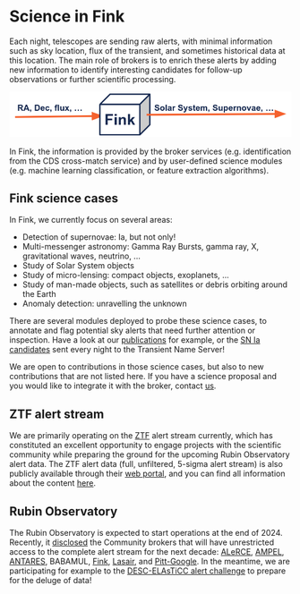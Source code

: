 # Science in Fink

<!-- **Science**: [![pypi](https://img.shields.io/pypi/v/fink-science.svg)](https://pypi.python.org/pypi/fink-science)
[![Sentinel](https://github.com/astrolabsoftware/fink-science/workflows/Sentinel/badge.svg)](https://github.com/astrolabsoftware/fink-science/actions?query=workflow%3ASentinel)
[![PEP8](https://github.com/astrolabsoftware/fink-science/workflows/PEP8/badge.svg)](https://github.com/astrolabsoftware/fink-science/actions?query=workflow%3APEP8)
[![codecov](https://codecov.io/gh/astrolabsoftware/fink-science/branch/master/graph/badge.svg)](https://codecov.io/gh/astrolabsoftware/fink-science) -->

Each night, telescopes are sending raw alerts, with minimal information such as sky location, flux of the transient, and sometimes historical data at this location. The main role of brokers is to enrich these alerts by adding new information to identify interesting candidates for follow-up observations or further scientific processing.

![Screenshot](../img/fink-cartoon.png)

In Fink, the information is provided by the broker services (e.g. identification from the CDS cross-match service) and by user-defined science modules (e.g. machine learning classification, or feature extraction algorithms).

## Fink science cases

In Fink, we currently focus on several areas:

* Detection of supernovae: Ia, but not only!
* Multi-messenger astronomy: Gamma Ray Bursts, gamma ray, X, gravitational waves, neutrino, ...
* Study of Solar System objects
* Study of micro-lensing: compact objects, exoplanets, ...
* Study of man-made objects, such as satellites or debris orbiting around the Earth
* Anomaly detection: unravelling the unknown

There are several modules deployed to probe these science cases, to annotate and flag potential sky alerts that need further attention or inspection. Have a look at our [publications](https://fink-broker.org/papers/) for example, or the [SN Ia candidates](https://www.wis-tns.org/search?&discovered_period_value=1&discovered_period_units=years&unclassified_at=0&classified_sne=0&include_frb=0&name=&name_like=0&isTNS_AT=all&public=all&ra=&decl=&radius=&coords_unit=arcsec&reporting_groupid%5B%5D=null&groupid%5B%5D=null&classifier_groupid%5B%5D=null&objtype%5B%5D=null&at_type%5B%5D=null&date_start%5Bdate%5D=&date_end%5Bdate%5D=&discovery_mag_min=&discovery_mag_max=&internal_name=&discoverer=Fink&classifier=&spectra_count=&redshift_min=&redshift_max=&hostname=&ext_catid=&ra_range_min=&ra_range_max=&decl_range_min=&decl_range_max=&discovery_instrument%5B%5D=null&classification_instrument%5B%5D=null&associated_groups%5B%5D=null&official_discovery=0&official_classification=0&at_rep_remarks=&class_rep_remarks=&frb_repeat=all&frb_repeater_of_objid=&frb_measured_redshift=0&frb_dm_range_min=&frb_dm_range_max=&frb_rm_range_min=&frb_rm_range_max=&frb_snr_range_min=&frb_snr_range_max=&frb_flux_range_min=&frb_flux_range_max=&num_page=50&display%5Bredshift%5D=1&display%5Bhostname%5D=1&display%5Bhost_redshift%5D=1&display%5Bsource_group_name%5D=1&display%5Bclassifying_source_group_name%5D=1&display%5Bdiscovering_instrument_name%5D=0&display%5Bclassifing_instrument_name%5D=0&display%5Bprograms_name%5D=0&display%5Binternal_name%5D=1&display%5BisTNS_AT%5D=0&display%5Bpublic%5D=1&display%5Bend_pop_period%5D=0&display%5Bspectra_count%5D=1&display%5Bdiscoverymag%5D=1&display%5Bdiscmagfilter%5D=1&display%5Bdiscoverydate%5D=1&display%5Bdiscoverer%5D=1&display%5Bremarks%5D=0&display%5Bsources%5D=0&display%5Bbibcode%5D=0&display%5Bext_catalogs%5D=0) sent every night to the Transient Name Server!

We are open to contributions in those science cases, but also to new contributions that are not listed here. If you have a science proposal and you would like to integrate it with the broker, contact [us](mailto:contact@fink-broker.org).

## ZTF alert stream

We are primarily operating on the [ZTF](https://www.ztf.caltech.edu/) alert stream currently, which has constituted an excellent opportunity to engage projects with the scientific community while preparing the ground for the upcoming Rubin Observatory alert data. The ZTF alert data (full, unfiltered, 5-sigma alert stream) is also publicly available through their [web portal](https://ztf.uw.edu/alerts/public/), and you can find all information about the content [here](https://zwickytransientfacility.github.io/ztf-avro-alert/).

## Rubin Observatory

The Rubin Observatory is expected to start operations at the end of 2024. Recently, it [disclosed](https://www.lsst.org/scientists/alert-brokers) the Community brokers that will have unrestricted access to the complete alert stream for the next decade: [ALeRCE](https://alerce.science/), [AMPEL](https://github.com/AmpelProject), [ANTARES](https://antares.noirlab.edu/), BABAMUL, [Fink](https://fink-broker.org), [Lasair](https://lasair.roe.ac.uk/), and [Pitt-Google](https://github.com/mwvgroup/Pitt-Google-Broker). In the meantime, we are participating for example to the [DESC-ELAsTiCC alert challenge](https://portal.nersc.gov/cfs/lsst/DESC_TD_PUBLIC/ELASTICC/) to prepare for the deluge of data!